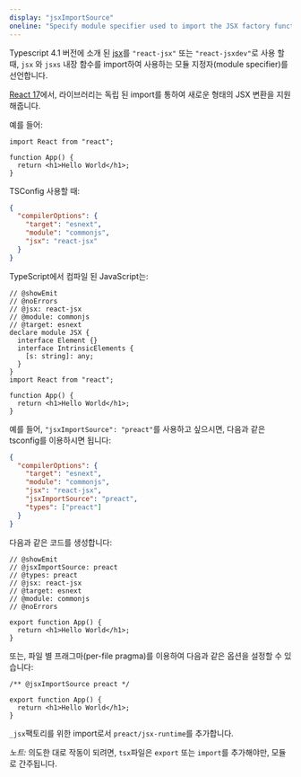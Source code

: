```yaml
---
display: "jsxImportSource"
oneline: "Specify module specifier used to import the JSX factory functions when using `jsx: react-jsx*`.`"
---
```


Typescript 4.1 버전에 소개 된 [jsx](#jsx)를 `"react-jsx"` 또는 `"react-jsxdev"`로 
사용 할 때, `jsx` 와 `jsxs` 내장 함수를 import하여 사용하는 
모듈 지정자(module specifier)를 선언합니다. 

[React 17](https://reactjs.org/blog/2020/09/22/introducing-the-new-jsx-transform.html)에서, 라이브러리는 독립 된 import를 통하여 새로운 형태의 JSX 변환을 지원해줍니다.

예를 들어: 

```tsx
import React from "react";

function App() {
  return <h1>Hello World</h1>;
}
```

TSConfig 사용할 때:

```json tsconfig
{
  "compilerOptions": {
    "target": "esnext",
    "module": "commonjs",
    "jsx": "react-jsx"
  }
}
```

TypeScript에서 컴파일 된 JavaScript는:

```tsx twoslash
// @showEmit
// @noErrors
// @jsx: react-jsx
// @module: commonjs
// @target: esnext
declare module JSX {
  interface Element {}
  interface IntrinsicElements {
    [s: string]: any;
  }
}
import React from "react";

function App() {
  return <h1>Hello World</h1>;
}
```

예를 들어, `"jsxImportSource": "preact"`를 사용하고 싶으시면, 다음과 같은 tsconfig를 이용하시면 됩니다:

```json tsconfig
{
  "compilerOptions": {
    "target": "esnext",
    "module": "commonjs",
    "jsx": "react-jsx",
    "jsxImportSource": "preact",
    "types": ["preact"]
  }
}
```

다음과 같은 코드를 생성합니다:

```tsx twoslash
// @showEmit
// @jsxImportSource: preact
// @types: preact
// @jsx: react-jsx
// @target: esnext
// @module: commonjs
// @noErrors

export function App() {
  return <h1>Hello World</h1>;
}
```

또는, 파일 별 프래그마(per-file pragma)를 이용하여 다음과 같은 옵션을 설정할 수 있습니다:

```tsx
/** @jsxImportSource preact */

export function App() {
  return <h1>Hello World</h1>;
}
```

`_jsx`팩토리를 위한 import로서 `preact/jsx-runtime`를 추가합니다.

_노트:_ 의도한 대로 작동이 되려면, `tsx`파일은 `export` 또는 `import`를 추가해야만, 모듈로 간주됩니다.